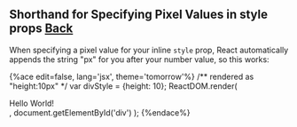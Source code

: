 ## Shorthand for Specifying Pixel Values in style props [Back](./../react.md)

When specifying a pixel value for your inline `style` prop, React automatically appends the string "px" for you after your number value, so this works:

{%ace edit=false, lang='jsx', theme='tomorrow'%}
/** rendered as "height:10px" */
var divStyle = {height: 10};
ReactDOM.render(
    <div style={divStyle}>Hello World!</div>,
    document.getElementById('div')
);
{%endace%}

